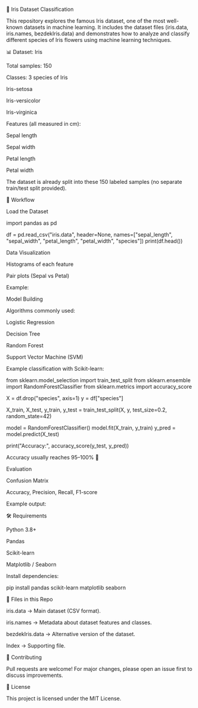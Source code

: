 🌸 Iris Dataset Classification

This repository explores the famous Iris dataset, one of the most well-known datasets in machine learning. It includes the dataset files (iris.data, iris.names, bezdekIris.data) and demonstrates how to analyze and classify different species of Iris flowers using machine learning techniques.

📊 Dataset: Iris

Total samples: 150

Classes: 3 species of Iris

Iris-setosa

Iris-versicolor

Iris-virginica

Features (all measured in cm):

Sepal length

Sepal width

Petal length

Petal width

The dataset is already split into these 150 labeled samples (no separate train/test split provided).

🚀 Workflow

Load the Dataset

import pandas as pd

df = pd.read_csv("iris.data", header=None,
                 names=["sepal_length", "sepal_width", "petal_length", "petal_width", "species"])
print(df.head())


Data Visualization

Histograms of each feature

Pair plots (Sepal vs Petal)

Example:


Model Building

Algorithms commonly used:

Logistic Regression

Decision Tree

Random Forest

Support Vector Machine (SVM)

Example classification with Scikit-learn:

from sklearn.model_selection import train_test_split
from sklearn.ensemble import RandomForestClassifier
from sklearn.metrics import accuracy_score

X = df.drop("species", axis=1)
y = df["species"]

X_train, X_test, y_train, y_test = train_test_split(X, y, test_size=0.2, random_state=42)

model = RandomForestClassifier()
model.fit(X_train, y_train)
y_pred = model.predict(X_test)

print("Accuracy:", accuracy_score(y_test, y_pred))


Accuracy usually reaches 95–100% 🎯

Evaluation

Confusion Matrix

Accuracy, Precision, Recall, F1-score

Example output:


🛠️ Requirements

Python 3.8+

Pandas

Scikit-learn

Matplotlib / Seaborn

Install dependencies:

pip install pandas scikit-learn matplotlib seaborn

📂 Files in this Repo

iris.data → Main dataset (CSV format).

iris.names → Metadata about dataset features and classes.

bezdekIris.data → Alternative version of the dataset.

Index → Supporting file.

🤝 Contributing

Pull requests are welcome! For major changes, please open an issue first to discuss improvements.

📜 License

This project is licensed under the MIT License.
